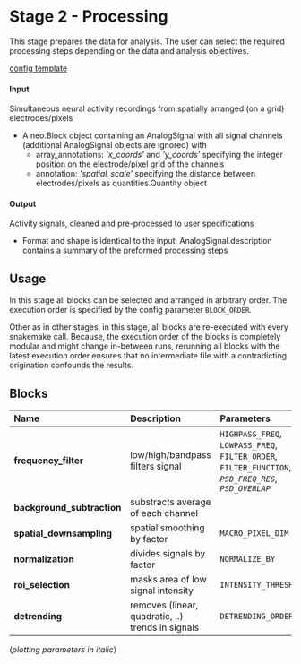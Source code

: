 # Stage 2 - Processing
This stage prepares the data for analysis. The user can select the required processing steps depending on the data and analysis objectives.

[config template](configs/config_template.yaml)
<!-- |
[example report](../../examples/reports/report_stage02-preprocessing.html) -->

#### Input
Simultaneous neural activity recordings from spatially arranged (on a grid) electrodes/pixels

* A neo.Block object containing
an AnalogSignal with all signal channels (additional AnalogSignal objects are ignored) with
    * array_annotations: _'x_coords'_ and _'y_coords'_ specifying the integer position on the electrode/pixel grid of the channels
    * annotation: _'spatial_scale'_ specifying the distance between electrodes/pixels as quantities.Quantity object

#### Output
Activity signals, cleaned and pre-processed to user specifications

* Format and shape is identical to the input. AnalogSignal.description contains a summary of the preformed processing steps

## Usage
In this stage all blocks can be selected and arranged in arbitrary order. The execution order is specified by the config parameter `BLOCK_ORDER`.

Other as in other stages, in this stage, all blocks are re-executed with every snakemake call. Because, the execution order of the blocks is completely modular and might change in-between runs, rerunning all blocks with the latest execution order ensures that no intermediate file with a contradicting origination confounds the results.

## Blocks
|Name | Description | Parameters |
|:----|:------------|:-----------|
|__frequency_filter__|low/high/bandpass filters signal|`HIGHPASS_FREQ`, `LOWPASS_FREQ`, `FILTER_ORDER`, `FILTER_FUNCTION`, _`PSD_FREQ_RES`_, _`PSD_OVERLAP`_|
|__background_subtraction__|substracts average of each channel| |
|__spatial_downsampling__|spatial smoothing by factor|`MACRO_PIXEL_DIM`|
|__normalization__|divides signals by factor|`NORMALIZE_BY`|
|__roi_selection__|masks area of low signal intensity|`INTENSITY_THRESHOLD`|
|__detrending__|removes (linear, quadratic, ..) trends in signals|`DETRENDING_ORDER`|

(_plotting parameters in italic_)
